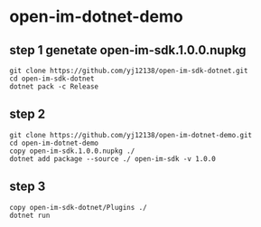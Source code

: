 # open-im-dotnet-demo

## step 1  genetate open-im-sdk.1.0.0.nupkg
    git clone https://github.com/yj12138/open-im-sdk-dotnet.git
    cd open-im-sdk-dotnet
    dotnet pack -c Release  
## step 2 
    git clone https://github.com/yj12138/open-im-dotnet-demo.git
    cd open-im-dotnet-demo
    copy open-im-sdk.1.0.0.nupkg ./
    dotnet add package --source ./ open-im-sdk -v 1.0.0
## step 3
    copy open-im-sdk-dotnet/Plugins ./
    dotnet run